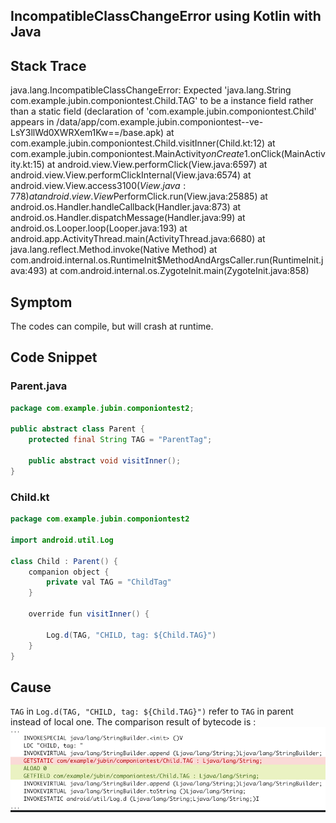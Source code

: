 ## IncompatibleClassChangeError using Kotlin with Java

## Stack Trace
java.lang.IncompatibleClassChangeError: Expected 'java.lang.String com.example.jubin.componiontest.Child.TAG' to be a instance field rather than a static field (declaration of 'com.example.jubin.componiontest.Child' appears in /data/app/com.example.jubin.componiontest--ve-LsY3llWd0XWRXem1Kw==/base.apk)
       at com.example.jubin.componiontest.Child.visitInner(Child.kt:12)
       at com.example.jubin.componiontest.MainActivity$onCreate$1.onClick(MainActivity.kt:15)
       at android.view.View.performClick(View.java:6597)
       at android.view.View.performClickInternal(View.java:6574)
       at android.view.View.access$3100(View.java:778)
       at android.view.View$PerformClick.run(View.java:25885)
       at android.os.Handler.handleCallback(Handler.java:873)
       at android.os.Handler.dispatchMessage(Handler.java:99)
       at android.os.Looper.loop(Looper.java:193)
       at android.app.ActivityThread.main(ActivityThread.java:6680)
       at java.lang.reflect.Method.invoke(Native Method)
       at com.android.internal.os.RuntimeInit$MethodAndArgsCaller.run(RuntimeInit.java:493)
       at com.android.internal.os.ZygoteInit.main(ZygoteInit.java:858)

## Symptom
The codes can compile, but will crash at runtime.

## Code Snippet
### Parent.java
```Java
package com.example.jubin.componiontest2;

public abstract class Parent {
    protected final String TAG = "ParentTag";

    public abstract void visitInner();
}
```

### Child.kt
```Java
package com.example.jubin.componiontest2

import android.util.Log

class Child : Parent() {
    companion object {
        private val TAG = "ChildTag"
    }

    override fun visitInner() {

        Log.d(TAG, "CHILD, tag: ${Child.TAG}")
    }
}
```
## Cause
`TAG` in `Log.d(TAG, "CHILD, tag: ${Child.TAG}")` refer to `TAG` in parent instead of local one. The comparison result of bytecode is :
![Bytecode Comparison](/../assets/pic/20181202-compare.png)
